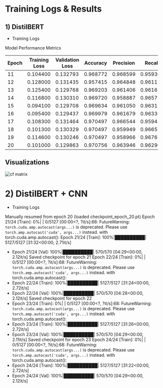 # Training Logs & Results #
## 1) DistilBERT ##

- Training Logs

Model Performance Metrics

| Epoch | Training Loss | Validation Loss | Accuracy | Precision | Recall | F1 Score |
|-------|---------------|-----------------|----------|-----------|--------|----------|
| 11    | 0.104400      | 0.132793        | 0.968772 | 0.968599  | 0.959364 | 0.960810 |
| 12    | 0.128000      | 0.131435        | 0.957415 | 0.964848  | 0.961117 | 0.960810 |
| 13    | 0.125400      | 0.129768        | 0.969203 | 0.961406  | 0.961613 | 0.961509 |
| 14    | 0.116800      | 0.130310        | 0.969720 | 0.958887  | 0.965711 | 0.962286 |
| 15    | 0.094100      | 0.129708        | 0.969634 | 0.961050  | 0.963123 | 0.962085 |
| 16    | 0.095400      | 0.129437        | 0.969979 | 0.961679  | 0.963338 | 0.962508 |
| 17    | 0.108300      | 0.131464        | 0.970497 | 0.966544  | 0.959457 | 0.962987 |
| 18    | 0.101300      | 0.130329        | 0.970497 | 0.959949  | 0.966573 | 0.963250 |
| 19    | 0.114600      | 0.130246        | 0.970497 | 0.958966  | 0.967651 | 0.963289 |
| 20    | 0.101000      | 0.129863        | 0.970756 | 0.963946  | 0.962907 | 0.963426 |



## Visualizations ##
![cf matrix](https://github.com/user-attachments/assets/8bea9843-a63f-494c-b24c-7e1c74d610e9)


# 2) DistilBERT + CNN #

- Training Logs

Manually resumed from epoch 20 (loaded checkpoint_epoch_20.pt)
Epoch 21/24 [Train]:   0%|          | 0/5127 [00:00<?, ?it/s]<ipython-input-14-8e1ef5fb326c>:68: FutureWarning: `torch.cuda.amp.autocast(args...)` is deprecated. Please use `torch.amp.autocast('cuda', args...)` instead.
  with torch.cuda.amp.autocast():
Epoch 21/24 [Train]: 100%|██████████| 5127/5127 [31:32<00:00,  2.71it/s]
- Epoch 21/24 [Val]: 100%|██████████| 570/570 [04:29<00:00,  2.12it/s]
 Saved checkpoint for epoch 21
Epoch 22/24 [Train]:   0%|          | 0/5127 [00:00<?, ?it/s]<ipython-input-14-8e1ef5fb326c>:68: FutureWarning: `torch.cuda.amp.autocast(args...)` is deprecated. Please use `torch.amp.autocast('cuda', args...)` instead.
  with torch.cuda.amp.autocast():
- Epoch 22/24 [Train]: 100%|██████████| 5127/5127 [31:24<00:00,  2.72it/s]
- Epoch 22/24 [Val]: 100%|██████████| 570/570 [04:28<00:00,  2.12it/s]
Saved checkpoint for epoch 22
- Epoch 23/24 [Train]:   0%|          | 0/5127 [00:00<?, ?it/s]<ipython-input-14-8e1ef5fb326c>:68: FutureWarning: `torch.cuda.amp.autocast(args...)` is deprecated. Please use `torch.amp.autocast('cuda', args...)` instead.
  with torch.cuda.amp.autocast():
- Epoch 23/24 [Train]: 100%|██████████| 5127/5127 [31:26<00:00,  2.72it/s]
- Epoch 23/24 [Val]: 100%|██████████| 570/570 [04:29<00:00,  2.11it/s]
Saved checkpoint for epoch 23
Epoch 24/24 [Train]:   0%|          | 0/5127 [00:00<?, ?it/s]<ipython-input-14-8e1ef5fb326c>:68: FutureWarning: `torch.cuda.amp.autocast(args...)` is deprecated. Please use `torch.amp.autocast('cuda', args...)` instead.
  with torch.cuda.amp.autocast():
- Epoch 24/24 [Train]: 100%|██████████| 5127/5127 [31:22<00:00,  2.72it/s]
- Epoch 24/24 [Val]: 100%|██████████| 570/570 [04:29<00:00,  2.12it/s]







